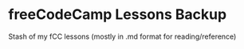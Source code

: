 # freeCodeCamp Lessons Backup
 Stash of my fCC lessons (mostly in .md format for reading/reference)
